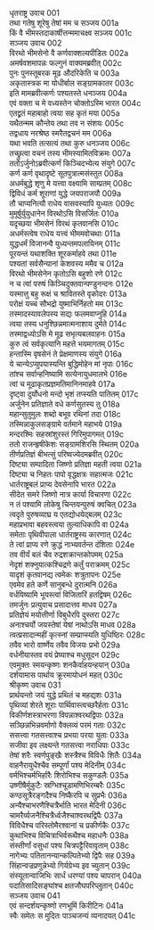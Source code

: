 धृतराष्ट्र उवाच	001  
तथा गतेषु शूरेषु तेषां मम च सञ्जय	001a  
किं वै भीमस्तदाकार्षीत्तन्ममाचक्ष्व सञ्जय	001c  
सञ्जय उवाच	002  
विरथो भीमसेनो वै कर्णवाक्शल्यपीडितः	002a  
अमर्षवशमापन्नः फल्गुनं वाक्यमब्रवीत्	002c  
पुनः पुनस्तूबरक मूढ औदरिकेति च	003a  
अकृतास्त्रक मा योधीर्बाल सङ्ग्रामकातर	003c  
इति मामब्रवीत्कर्णः पश्यतस्ते धनञ्जय	004a  
एवं वक्ता च मे वध्यस्तेन चोक्तोऽस्मि भारत	004c  
एतद्व्रतं महाबाहो त्वया सह कृतं मया	005a  
यथैतन्मम कौन्तेय तथा तव न संशयः	005c  
तद्वधाय नरश्रेष्ठ स्मरैतद्वचनं मम	006a  
यथा भवति तत्सत्यं तथा कुरु धनञ्जय	006c  
तच्छ्रुत्वा वचनं तस्य भीमस्यामितविक्रमः	007a  
ततोऽर्जुनोऽब्रवीत्कर्णं किञ्चिदभ्येत्य संयुगे	007c  
कर्ण कर्ण वृथादृष्टे सूतपुत्रात्मसंस्तुत	008a  
अधर्मबुद्धे शृणु मे यत्त्वा वक्ष्यामि साम्प्रतम्	008c  
द्विविधं कर्म शूराणां युद्धे जयपराजयौ	009a  
तौ चाप्यनित्यौ राधेय वासवस्यापि युध्यतः	009c  
मुमूर्षुर्युयुधानेन विरथोऽसि विसर्जितः	010a  
यदृच्छया भीमसेनं विरथं कृतवानसि	010c  
अधर्मस्त्वेष राधेय यत्त्वं भीममवोचथाः	011a  
युद्धधर्मं विजानन्वै युध्यन्तमपलायिनम्	011c  
पूरयन्तं यथाशक्ति शूरकर्माहवे तथा	011e  
पश्यतां सर्वसैन्यानां केशवस्य ममैव च	012a  
विरथो भीमसेनेन कृतोऽसि बहुशो रणे	012c  
न च त्वां परुषं किञ्चिदुक्तवान्पण्डुनन्दनः	012e  
यस्मात्तु बहु रूक्षं च श्रावितस्ते वृकोदरः	013a  
परोक्षं यच्च सौभद्रो युष्माभिर्निहतो मम	013c  
तस्मादस्यावलेपस्य सद्यः फलमवाप्नुहि	014a  
त्वया तस्य धनुश्छिन्नमात्मनाशाय दुर्मते	014c  
तस्माद्वध्योऽसि मे मूढ सभृत्यबलवाहनः	015a  
कुरु त्वं सर्वकृत्यानि महत्ते भयमागतम्	015c  
हन्तास्मि वृषसेनं ते प्रेक्षमाणस्य संयुगे	016a  
ये चान्येऽप्युपयास्यन्ति बुद्धिमोहेन मां नृपाः	016c  
तांश्च सर्वान्हनिष्यामि सत्येनायुधमालभे	016e  
त्वां च मूढाकृतप्रज्ञमतिमानिनमाहवे	017a  
दृष्ट्वा दुर्योधनो मन्दो भृशं तप्स्यति पातितम्	017c  
अर्जुनेन प्रतिज्ञाते वधे कर्णसुतस्य तु	018a  
महान्सुतुमुलः शब्दो बभूव रथिनां तदा	018c  
तस्मिन्नाकुलसङ्ग्रामे वर्तमाने महाभये	019a  
मन्दरश्मिः सहस्रांशुरस्तं गिरिमुपागमत्	019c  
ततो राजन्हृषीकेशः सङ्ग्रामशिरसि स्थितम्	020a  
तीर्णप्रतिज्ञं बीभत्सुं परिष्वज्येदमब्रवीत्	020c  
दिष्ट्या सम्पादिता जिष्णो प्रतिज्ञा महती त्वया	021a  
दिष्ट्या च निहतः पापो वृद्धक्षत्रः सहात्मजः	021c  
धार्तराष्ट्रबलं प्राप्य देवसेनापि भारत	022a  
सीदेत समरे जिष्णो नात्र कार्या विचारणा	022c  
न तं पश्यामि लोकेषु चिन्तयन्पुरुषं क्वचित्	023a  
त्वदृते पुरुषव्याघ्र य एतद्योधयेद्बलम्	023c  
महाप्रभावा बहवस्त्वया तुल्याधिकापि वा	024a  
समेताः पृथिवीपाला धार्तराष्ट्रस्य कारणात्	024c  
ते त्वां प्राप्य रणे क्रुद्धं नाभ्यवर्तन्त दंशिताः	024e  
तव वीर्यं बलं चैव रुद्रशक्रान्तकोपमम्	025a  
नेदृशं शक्नुयात्कश्चिद्रणे कर्तुं पराक्रमम्	025c  
यादृशं कृतवानद्य त्वमेकः शत्रुतापनः	025e  
एवमेव हते कर्णे सानुबन्धे दुरात्मनि	026a  
वर्धयिष्यामि भूयस्त्वां विजितारिं हतद्विषम्	026c  
तमर्जुनः प्रत्युवाच प्रसादात्तव माधव	027a  
प्रतिज्ञेयं मयोत्तीर्णा विबुधैरपि दुस्तरा	027c  
अनाश्चर्यो जयस्तेषां येषां नाथोऽसि माधव	028a  
त्वत्प्रसादान्महीं कृत्स्नां सम्प्राप्स्यति युधिष्ठिरः	028c  
तवैव भारो वार्ष्णेय तवैव विजयः प्रभो	029a  
वर्धनीयास्तव वयं प्रेष्याश्च मधुसूदन	029c  
एवमुक्तः स्मयन्कृष्णः शनकैर्वाहयन्हयान्	030a  
दर्शयामास पार्थाय क्रूरमायोधनं महत्	030c  
श्रीकृष्ण उवाच	031  
प्रार्थयन्तो जयं युद्धे प्रथितं च महद्यशः	031a  
पृथिव्यां शेरते शूराः पार्थिवास्त्वच्छरैर्हताः	031c  
विकीर्णशस्त्राभरणा विपन्नाश्वरथद्विपाः	032a  
सञ्छिन्नभिन्नवर्माणो वैक्लव्यं परमं गताः	032c  
ससत्त्वा गतसत्त्वाश्च प्रभया परया युताः	033a  
सजीवा इव लक्ष्यन्ते गतसत्त्वा नराधिपाः	033c  
तेषां शरैः स्वर्णपुङ्खैः शस्त्रैश्च विविधैः शितैः	034a  
वाहनैरायुधैश्चैव सम्पूर्णां पश्य मेदिनीम्	034c  
वर्मभिश्चर्मभिर्हारैः शिरोभिश्च सकुण्डलैः	035a  
उष्णीषैर्मुकुटैः स्रग्भिश्चूडामणिभिरम्बरैः	035c  
कण्ठसूत्रैरङ्गदैश्च निष्कैरपि च सुप्रभैः	036a  
अन्यैश्चाभरणैश्चित्रैर्भाति भारत मेदिनी	036c  
चामरैर्व्यजनैश्चित्रैर्ध्वजैश्चाश्वरथद्विपैः	037a  
विविधैश्च परिस्तोमैरश्वानां च प्रकीर्णकैः	037c  
कुथाभिश्च विचित्राभिर्वरूथैश्च महाधनैः	038a  
संस्तीर्णां वसुधां पश्य चित्रपट्टैरिवावृताम्	038c  
नागेभ्यः पतितानन्यान्कल्पितेभ्यो द्विपैः सह	039a  
सिंहान्वज्रप्रणुन्नेभ्यो गिर्यग्रेभ्य इव च्युतान्	039c  
संस्यूतान्वाजिभिः सार्धं धरण्यां पश्य चापरान्	040a  
पदातिसादिसङ्घांश्च क्षतजौघपरिप्लुतान्	040c  
सञ्जय उवाच	041  
एवं सन्दर्शयन्कृष्णो रणभूमिं किरीटिनः	041a  
स्वैः समेतः स मुदितः पाञ्चजन्यं व्यनादयत्	041c  

